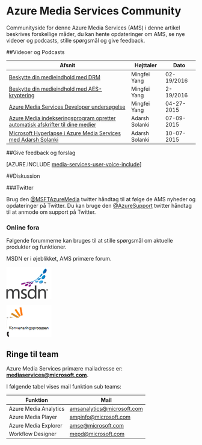 <properties
    pageTitle="Azure Media Services Community oversigt | Microsoft Azure"
    description="Communityside for denne Azure Media Services (AMS) i denne artikel beskrives forskellige måder, du kan hente opdateringer om AMS, se nye videoer og podcasts, stille spørgsmål og give feedback. "
    services="media-services"
    documentationCenter=""
    authors="juliako"
    manager="erikre"
    editor=""/>

<tags
    ms.service="media-services"
    ms.workload="media"
    ms.tgt_pltfrm="na"
    ms.devlang="dotnet"
    ms.topic="article"
    ms.date="09/26/2016"  
    ms.author="juliako"/>

# <a name="azure-media-services-community"></a>Azure Media Services Community  

Communityside for denne Azure Media Services (AMS) i denne artikel beskrives forskellige måder, du kan hente opdateringer om AMS, se nye videoer og podcasts, stille spørgsmål og give feedback.   

##<a name="videos-and-podcasts"></a>Videoer og Podcasts

Afsnit|Højttaler|Dato
---|---|---
[Beskytte din medieindhold med DRM](https://azure.microsoft.com/documentation/videos/azurefridayprotectingyourmediacontentdrm/)|Mingfei Yang|02-19/2016
[Beskytte din medieindhold med AES-kryptering](https://azure.microsoft.com/documentation/videos/azure-media-services-protecting-your-media-content-with-aes-encryption/)|Mingfei Yang|2-19/2016
[Azure Media Services Developer undersøgelse](https://azure.microsoft.com/documentation/videos/build-2015-azure-media-services-developer-deep-dive/)|Mingfei Yang|04-27-2015
[Azure Media indekseringsprogram opretter automatisk afskrifter til dine medier](https://azure.microsoft.com/documentation/videos/azure-media-indexer-autoatically-creates-transcripts-for-your-media-with-adarsh-solanki/)|Adarsh Solanki|07-09-2015
[Microsoft Hyperlapse i Azure Media Services med Adarsh Solanki](https://azure.microsoft.com/documentation/videos/microsoft-hyperlapse-in-azure-media-services-with-adarsh-solanki/)|Adarsh Solanki|10-07-2015

##<a name="provide-feedback-and-make-suggestions"></a>Give feedback og forslag

[AZURE.INCLUDE [media-services-user-voice-include](../../includes/media-services-user-voice-include.md)]

##<a name="discussion"></a>Diskussion

###<a name="twitter"></a>Twitter

Brug den [@MSFTAzureMedia](https://twitter.com/MSFTAzureMedia) twitter håndtag til at følge de AMS nyheder og opdateringer på Twitter. Du kan bruge den [@AzureSupport](https://twitter.com/azuresupport) twitter håndtag til at anmode om support på Twitter.  
 
### <a name="online-forums"></a>Online fora

Følgende forummerne kan bruges til at stille spørgsmål om aktuelle produkter og funktioner.

MSDN er i øjeblikket, AMS primære forum.

[![MSDN](./media/media-services-community/msdn.png)](https://social.msdn.microsoft.com/forums/azure/home?forum=MediaServices) 

[![StackOverflow](./media/media-services-community/stack-overflow.png)](http://stackoverflow.com/questions/tagged/azure-media-services) 

## <a name="contact-the-team"></a>Ringe til team

Azure Media Services primære mailadresse er: **mediaservices@microsoft.com**.

I følgende tabel vises mail funktion sub teams:

Funktion|Mail
---|---
Azure Media Analytics|amsanalytics@microsoft.com
Azure Media Player|ampinfo@microsoft.com 
Azure Media Explorer|amse@microsoft.com
Workflow Designer|mepd@microsoft.com
